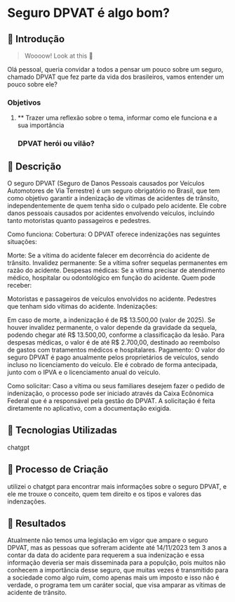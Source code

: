# Seguro DPVAT é algo bom?

## 🚀 Introdução

> Woooow! Look at this 👀

Olá pessoal, queria convidar a todos a pensar um pouco sobre um seguro, chamado DPVAT que fez parte da vida dos brasileiros, vamos entender um pouco sobre ele?

### Objetivos

1. ** Trazer uma reflexão sobre o tema, informar como ele funciona e a sua importância

   ### DPVAT herói ou vilão?

## 📒 Descrição
O seguro DPVAT (Seguro de Danos Pessoais causados por Veículos Automotores de Via Terrestre) é um seguro obrigatório no Brasil, que tem como objetivo garantir a indenização de vítimas de acidentes de trânsito, independentemente de quem tenha sido o culpado pelo acidente. Ele cobre danos pessoais causados por acidentes envolvendo veículos, incluindo tanto motoristas quanto passageiros e pedestres.

Como funciona:
Cobertura: O DPVAT oferece indenizações nas seguintes situações:

Morte: Se a vítima do acidente falecer em decorrência do acidente de trânsito.
Invalidez permanente: Se a vítima sofrer sequelas permanentes em razão do acidente.
Despesas médicas: Se a vítima precisar de atendimento médico, hospitalar ou odontológico em função do acidente.
Quem pode receber:

Motoristas e passageiros de veículos envolvidos no acidente.
Pedestres que tenham sido vítimas do acidente.
Indenizações:

Em caso de morte, a indenização é de R$ 13.500,00 (valor de 2025).
Se houver invalidez permanente, o valor depende da gravidade da sequela, podendo chegar até R$ 13.500,00, conforme a classificação da lesão.
Para despesas médicas, o valor é de até R$ 2.700,00, destinado ao reembolso de gastos com tratamentos médicos e hospitalares.
Pagamento: O valor do seguro DPVAT é pago anualmente pelos proprietários de veículos, sendo incluso no licenciamento do veículo. Ele é cobrado de forma antecipada, junto com o IPVA e o licenciamento anual do veículo.

Como solicitar: Caso a vítima ou seus familiares desejem fazer o pedido de indenização, o processo pode ser iniciado através da Caixa Ecônomica Federal que é a responsável pela gestão do DPVAT. A solicitação é feita diretamente no aplicativo, com a documentação exigida.

## 🤖 Tecnologias Utilizadas
chatgpt

## 🧐 Processo de Criação
utilizei o chatgpt para encontrar mais informações sobre o seguro DPVAT, e ele me trouxe o conceito, quem tem direito e os tipos e valores das indenzações.

## 🚀 Resultados
Atualmente não temos uma legislação em vigor que ampare o seguro DPVAT, mas as pessoas que sofreram acidente até 14/11/2023 tem 3 anos a contar da data do acidente para requerem a sua indenização e essa informação deveria ser  mais disseminada para a populção, pois muitos não conhecem a importância desse seguro, que muitas vezes é transmitido para a sociedade como algo ruim, como apenas mais um imposto e isso não é verdade, o programa tem um caráter social, que visa amparar as vítimas de acidente de trânsito. 

